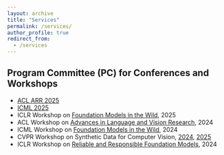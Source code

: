 ```yaml
---
layout: archive
title: "Services"
permalink: /services/
author_profile: true
redirect_from:
  - /services
---
```


## Program Committee (PC) for Conferences and Workshops
- [ACL ARR 2025](https://2025.aclweb.org/)
- [ICML 2025](https://icml.cc/Conferences/2025)
- ICLR Workshop on [Foundation Models in the Wild](https://fm-wild-community.github.io/), 2025
- ACL Workshop on [Advances in Language and Vision Research](https://alvr-workshop.github.io/), 2024
- ICML Workshop on [Foundation Models in the Wild](https://fm-wild-community.github.io/index_2024.html), 2024
- CVPR Workshop on Synthetic Data for Computer Vision, [2024](https://syndata4cv.github.io/cvpr2024.html), [2025](https://syndata4cv.github.io/)
- ICLR Workshop on [Reliable and Responsible Foundation Models](https://iclr-r2fm.github.io/), 2024